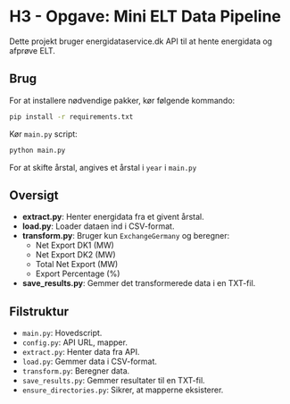 # H3 - Opgave: Mini ELT Data Pipeline

Dette projekt bruger energidataservice.dk API til at hente energidata og afprøve ELT.

## Brug

For at installere nødvendige pakker, kør følgende kommando:

```sh
pip install -r requirements.txt
```

Kør `main.py` script:

```sh
python main.py
```

For at skifte årstal, angives et årstal i `year` i `main.py`

## Oversigt

- **extract.py**: Henter energidata fra et givent årstal.
- **load.py**: Loader dataen ind i CSV-format.
- **transform.py**: Bruger kun `ExchangeGermany` og beregner:
  - Net Export DK1 (MW)
  - Net Export DK2 (MW)
  - Total Net Export (MW)
  - Export Percentage (%)
- **save_results.py**: Gemmer det transformerede data i en TXT-fil.

## Filstruktur

- `main.py`: Hovedscript.
- `config.py`: API URL, mapper.
- `extract.py`: Henter data fra API.
- `load.py`: Gemmer data i CSV-format.
- `transform.py`: Beregner data.
- `save_results.py`: Gemmer resultater til en TXT-fil.
- `ensure_directories.py`: Sikrer, at mapperne eksisterer.

